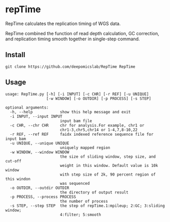 # repTime
RepTime calculates the replication timing of WGS data.

RepTime combined the function of read depth calculation, GC correction, and replication timing smooth together in single-step command.

## Install
```
git clone https://github.com/deepomicslab/RepTime RepTime
```

## Usage
```
usage: RepTime.py [-h] [-i INPUT] [-c CHR] [-r REF] [-u UNIQUE]
                  [-w WINDOW] [-o OUTDIR] [-p PROCESS] [-s STEP]

optional arguments:
  -h, --help            show this help message and exit
  -i INPUT, --input INPUT
                        input bam file
  -c CHR, --chr CHR     chr for analysis.For example, chr1 or
                        chr1-3,chr5,chr14 or 1-4,7,8-10,22
  -r REF, --ref REF     faidx indexed reference sequence file for input bam
  -u UNIQUE, --unique UNIQUE
                        uniquely mapped region
  -w WINDOW, --window WINDOW
                        the size of sliding window, step size, and cut-off
                        weight in this window. Default value is 10k window
                        with step size of 2k, 90 percent region of this windon
                        was sequenced
  -o OUTDIR, --outdir OUTDIR
                        the directory of output result
  -p PROCESS, --process PROCESS
                        the number of process
  -s STEP, --step STEP  the step of repTime.1:mpileup; 2:GC; 3:sliding window;
                        4:filter; 5:smooth
```

